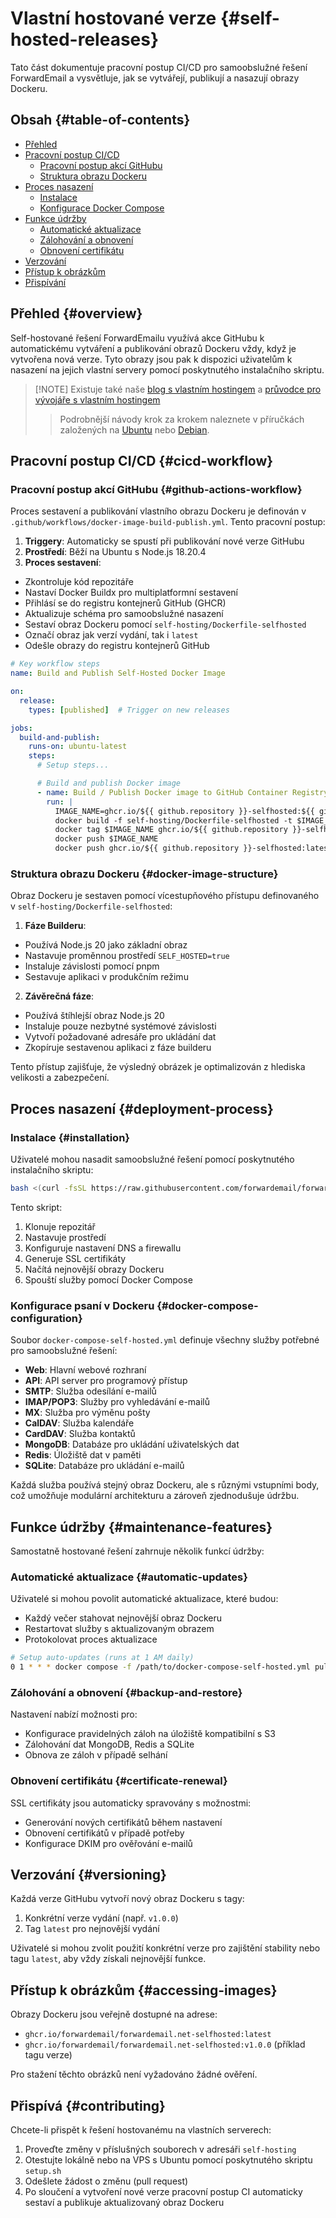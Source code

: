 # Vlastní hostované verze {#self-hosted-releases}

Tato část dokumentuje pracovní postup CI/CD pro samoobslužné řešení ForwardEmail a vysvětluje, jak se vytvářejí, publikují a nasazují obrazy Dockeru.

## Obsah {#table-of-contents}

* [Přehled](#overview)
* [Pracovní postup CI/CD](#cicd-workflow)
  * [Pracovní postup akcí GitHubu](#github-actions-workflow)
  * [Struktura obrazu Dockeru](#docker-image-structure)
* [Proces nasazení](#deployment-process)
  * [Instalace](#installation)
  * [Konfigurace Docker Compose](#docker-compose-configuration)
* [Funkce údržby](#maintenance-features)
  * [Automatické aktualizace](#automatic-updates)
  * [Zálohování a obnovení](#backup-and-restore)
  * [Obnovení certifikátu](#certificate-renewal)
* [Verzování](#versioning)
* [Přístup k obrázkům](#accessing-images)
* [Přispívání](#contributing)

## Přehled {#overview}

Self-hostované řešení ForwardEmailu využívá akce GitHubu k automatickému vytváření a publikování obrazů Dockeru vždy, když je vytvořena nová verze. Tyto obrazy jsou pak k dispozici uživatelům k nasazení na jejich vlastní servery pomocí poskytnutého instalačního skriptu.

> \[!NOTE]
> Existuje také naše [blog s vlastním hostingem](https://forwardemail.net/blog/docs/self-hosted-solution) a [průvodce pro vývojáře s vlastním hostingem](https://forwardemail.net/self-hosted)
>> Podrobnější návody krok za krokem naleznete v příručkách založených na [Ubuntu](https://forwardemail.net/guides/selfhosted-on-ubuntu) nebo [Debian](https://forwardemail.net/guides/selfhosted-on-debian).

## Pracovní postup CI/CD {#cicd-workflow}

### Pracovní postup akcí GitHubu {#github-actions-workflow}

Proces sestavení a publikování vlastního obrazu Dockeru je definován v `.github/workflows/docker-image-build-publish.yml`. Tento pracovní postup:

1. **Triggery**: Automaticky se spustí při publikování nové verze GitHubu
2. **Prostředí**: Běží na Ubuntu s Node.js 18.20.4
3. **Proces sestavení**:
* Zkontroluje kód repozitáře
* Nastaví Docker Buildx pro multiplatformní sestavení
* Přihlásí se do registru kontejnerů GitHub (GHCR)
* Aktualizuje schéma pro samoobslužné nasazení
* Sestaví obraz Dockeru pomocí `self-hosting/Dockerfile-selfhosted`
* Označí obraz jak verzí vydání, tak i `latest`
* Odešle obrazy do registru kontejnerů GitHub

```yaml
# Key workflow steps
name: Build and Publish Self-Hosted Docker Image

on:
  release:
    types: [published]  # Trigger on new releases

jobs:
  build-and-publish:
    runs-on: ubuntu-latest
    steps:
      # Setup steps...

      # Build and publish Docker image
      - name: Build / Publish Docker image to GitHub Container Registry
        run: |
          IMAGE_NAME=ghcr.io/${{ github.repository }}-selfhosted:${{ github.ref_name }}
          docker build -f self-hosting/Dockerfile-selfhosted -t $IMAGE_NAME .
          docker tag $IMAGE_NAME ghcr.io/${{ github.repository }}-selfhosted:latest
          docker push $IMAGE_NAME
          docker push ghcr.io/${{ github.repository }}-selfhosted:latest
```

### Struktura obrazu Dockeru {#docker-image-structure}

Obraz Dockeru je sestaven pomocí vícestupňového přístupu definovaného v `self-hosting/Dockerfile-selfhosted`:

1. **Fáze Builderu**:
* Používá Node.js 20 jako základní obraz
* Nastavuje proměnnou prostředí `SELF_HOSTED=true`
* Instaluje závislosti pomocí pnpm
* Sestavuje aplikaci v produkčním režimu

2. **Závěrečná fáze**:
* Používá štíhlejší obraz Node.js 20
* Instaluje pouze nezbytné systémové závislosti
* Vytvoří požadované adresáře pro ukládání dat
* Zkopíruje sestavenou aplikaci z fáze builderu

Tento přístup zajišťuje, že výsledný obrázek je optimalizován z hlediska velikosti a zabezpečení.

## Proces nasazení {#deployment-process}

### Instalace {#installation}

Uživatelé mohou nasadit samoobslužné řešení pomocí poskytnutého instalačního skriptu:

```bash
bash <(curl -fsSL https://raw.githubusercontent.com/forwardemail/forwardemail.net/refs/heads/master/self-hosting/setup.sh)
```

Tento skript:

1. Klonuje repozitář
2. Nastavuje prostředí
3. Konfiguruje nastavení DNS a firewallu
4. Generuje SSL certifikáty
5. Načítá nejnovější obrazy Dockeru
6. Spouští služby pomocí Docker Compose

### Konfigurace psaní v Dockeru {#docker-compose-configuration}

Soubor `docker-compose-self-hosted.yml` definuje všechny služby potřebné pro samoobslužné řešení:

* **Web**: Hlavní webové rozhraní
* **API**: API server pro programový přístup
* **SMTP**: Služba odesílání e-mailů
* **IMAP/POP3**: Služby pro vyhledávání e-mailů
* **MX**: Služba pro výměnu pošty
* **CalDAV**: Služba kalendáře
* **CardDAV**: Služba kontaktů
* **MongoDB**: Databáze pro ukládání uživatelských dat
* **Redis**: Úložiště dat v paměti
* **SQLite**: Databáze pro ukládání e-mailů

Každá služba používá stejný obraz Dockeru, ale s různými vstupními body, což umožňuje modulární architekturu a zároveň zjednodušuje údržbu.

## Funkce údržby {#maintenance-features}

Samostatně hostované řešení zahrnuje několik funkcí údržby:

### Automatické aktualizace {#automatic-updates}

Uživatelé si mohou povolit automatické aktualizace, které budou:

* Každý večer stahovat nejnovější obraz Dockeru
* Restartovat služby s aktualizovaným obrazem
* Protokolovat proces aktualizace

```bash
# Setup auto-updates (runs at 1 AM daily)
0 1 * * * docker compose -f /path/to/docker-compose-self-hosted.yml pull && docker compose -f /path/to/docker-compose-self-hosted.yml up -d >> /var/log/autoupdate.log 2>&1
```

### Zálohování a obnovení {#backup-and-restore}

Nastavení nabízí možnosti pro:

* Konfigurace pravidelných záloh na úložiště kompatibilní s S3
* Zálohování dat MongoDB, Redis a SQLite
* Obnova ze záloh v případě selhání

### Obnovení certifikátu {#certificate-renewal}

SSL certifikáty jsou automaticky spravovány s možnostmi:

* Generování nových certifikátů během nastavení
* Obnovení certifikátů v případě potřeby
* Konfigurace DKIM pro ověřování e-mailů

## Verzování {#versioning}

Každá verze GitHubu vytvoří nový obraz Dockeru s tagy:

1. Konkrétní verze vydání (např. `v1.0.0`)
2. Tag `latest` pro nejnovější vydání

Uživatelé si mohou zvolit použití konkrétní verze pro zajištění stability nebo tagu `latest`, aby vždy získali nejnovější funkce.

## Přístup k obrázkům {#accessing-images}

Obrazy Dockeru jsou veřejně dostupné na adrese:

* `ghcr.io/forwardemail/forwardemail.net-selfhosted:latest`
* `ghcr.io/forwardemail/forwardemail.net-selfhosted:v1.0.0` (příklad tagu verze)

Pro stažení těchto obrázků není vyžadováno žádné ověření.

## Přispívá {#contributing}

Chcete-li přispět k řešení hostovanému na vlastních serverech:

1. Proveďte změny v příslušných souborech v adresáři `self-hosting`
2. Otestujte lokálně nebo na VPS s Ubuntu pomocí poskytnutého skriptu `setup.sh`
3. Odešlete žádost o změnu (pull request)
4. Po sloučení a vytvoření nové verze pracovní postup CI automaticky sestaví a publikuje aktualizovaný obraz Dockeru